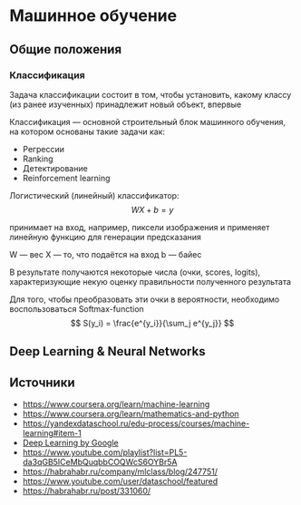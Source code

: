 # Машинное обучение

## Общие положения

### Классификация

Задача классификации состоит в том, чтобы установить, какому классу (из ранее изученных) принадлежит новый объект, впервые

Классификация — основной строительный блок машинного обучения, на котором основаны такие задачи как:
- Регрессии
- Ranking
- Детектирование
- Reinforcement learning

Логистический (линейный) классификатор:
$$
  WX + b = y
$$

принимает на вход, например, пиксели изображения и применяет линейную функцию для генерации предсказания

W — вес
X — то, что подаётся на вход
b — байес

В результате получаются некоторые числа (очки, scores, logits), характеризующие некую оценку правильности полученного результата

Для того, чтобы преобразовать эти очки в вероятности, необходимо воспользоваться Softmax-function
$$
  S(y_i) = \frac{e^{y_i}}{\sum_j e^{y_j}}
$$

## Deep Learning & Neural Networks


## Источники
- https://www.coursera.org/learn/machine-learning
- https://www.coursera.org/learn/mathematics-and-python
- https://yandexdataschool.ru/edu-process/courses/machine-learning#item-1
- [Deep Learning by Google](https://classroom.udacity.com/courses/ud730)
- https://www.youtube.com/playlist?list=PL5-da3qGB5ICeMbQuqbbCOQWcS6OYBr5A
- https://habrahabr.ru/company/mlclass/blog/247751/
- https://www.youtube.com/user/dataschool/featured
- https://habrahabr.ru/post/331060/